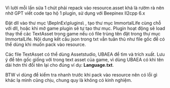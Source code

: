 Vì lười mỗi lần sửa 1 chút phải repack vào resource.asset khá là rườm rà nên nhờ GPT viết code tạo hộ 1 plugin, sử dụng với Beepinex Il2cpp 6.x

Đặt dll vào thư mục \BepInEx\plugins\ , tạo thư mục ImmortalLife cùng chỗ với dll, hoặc khi mở game plugin sẽ tự tạo thư mục.
Plugin hoạt động sẽ load thay thế các TextAsset trong game nếu có file trùng tên đặt trong thư mục ImmortalLife. Nội dung kết cấu json trong txt vẫn tuân thủ như file gốc để có thể dùng khi muốn pack vào resource.

Các file TextAsset có thể dùng Assetstudio, UBAEA để tìm và trích xuất. 
Lưu ý để tên gốc giống với trong text asset của game, vì dùng UBAEA có khi tên dài hơn thì đổi tên lại cho đúng ví dụ: **Language.txt**.

BTW vì dùng để kiểm tra nhanh trước khi pack vào resource nên có lỗi gì khác lạ mình cũng chịu, chung quy là không có kinh nghiệm.
